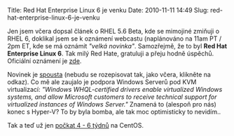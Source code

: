 Title: Red Hat Enterprise Linux 6 je venku
Date: 2010-11-11 14:49
Slug: red-hat-enterprise-linux-6-je-venku

Jen jsem včera dopsal článek o RHEL 5.6 Beta, kde se mimojiné
zmiňuji o RHEL 6, doklikal jsem se k oznámení webcastu (naplánováno na
11am PT / 2pm ET, kde se má oznámit *"velká novinka"*. Samozřejmě, že to
byl **Red Hat Enterprise Linux 6**. Tak milý Red Hate, gratuluji a přeju
hodně úspěchů. Oficiální oznámení je [zde][].

Novinek je [spousta][] (nebudu se rozepisovat tak, jako včera,
klikněte na odkaz). Co mě ale zaujalo je podpora Windows Serverů pod KVM
virtualizací: *"Windows WHQL-certified drivers enable virtualized
Windows systems, and allow Microsoft customers to receive technical
support for virtualized instances of Windows Server."* Znamená to
(alespoň pro nás) konec s Hyper-V? To by byla bomba, ale tak moc
optimisticky to nevidím..

Tak a teď už jen [počkat 4 - 6 týdnů][] na CentOS.

  [zde]: http://press.redhat.com/2010/11/10/red-hat-enterprise-linux-6-a-technical-look-at-red-hats-defining-new-operating-platform/
  [spousta]: http://www.redhat.com/rhel/server/details/
  [počkat 4 - 6 týdnů]: http://twitter.com/#!/CentOS/status/2685726453932032
